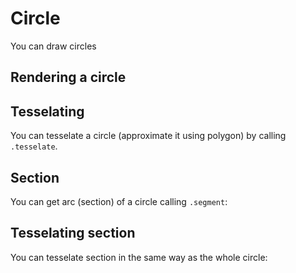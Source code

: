 <script setup>
import Block from '../components/Block.vue'



</script>

# Circle
You can draw circles

## Rendering a circle
<Block name="circle" />

## Tesselating
You can tesselate a circle (approximate it using polygon) by calling `.tesselate`.

<Block name="circleTesselate" />

## Section
You can get arc (section) of a circle calling `.segment`:

<Block name="circleSection" />

## Tesselating section
You can tesselate section in the same way as the whole circle:
<Block name="circleTesselateSection" />